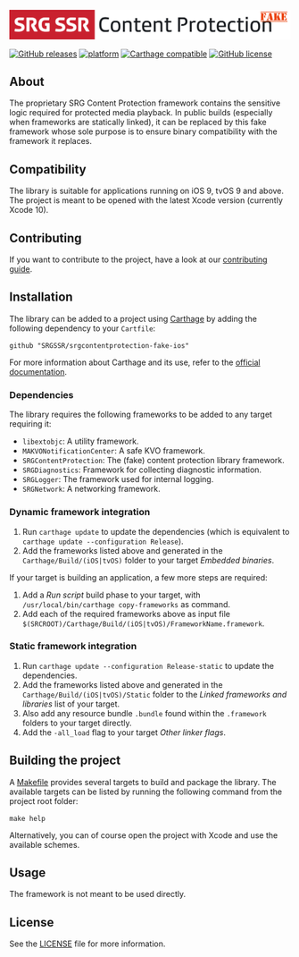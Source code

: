 [![SRG Content Protection Fake logo](README-images/logo.png)](https://github.com/SRGSSR/srgcontentprotection-fake-ios)

[![GitHub releases](https://img.shields.io/github/v/release/SRGSSR/srgcontentprotection-fake-ios)](https://github.com/SRGSSR/srgcontentprotection-fake-ios/releases) [![platform](https://img.shields.io/badge/platfom-ios%20%7C%20tvos-blue)](https://github.com/SRGSSR/srgcontentprotection-fake-ios) [![Carthage compatible](https://img.shields.io/badge/Carthage-compatible-4BC51D.svg?style=flat)](https://github.com/Carthage/Carthage) [![GitHub license](https://img.shields.io/github/license/SRGSSR/srgcontentprotection-fake-ios)](https://github.com/SRGSSR/srgcontentprotection-fake-ios/blob/master/LICENSE)

## About

The proprietary SRG Content Protection framework contains the sensitive logic required for protected media playback. In public builds (especially when frameworks are statically linked), it can be replaced by this fake framework whose sole purpose is to ensure binary compatibility with the framework it replaces.

## Compatibility

The library is suitable for applications running on iOS 9, tvOS 9 and above. The project is meant to be opened with the latest Xcode version (currently Xcode 10).

## Contributing

If you want to contribute to the project, have a look at our [contributing guide](CONTRIBUTING.md).

## Installation

The library can be added to a project using [Carthage](https://github.com/Carthage/Carthage) by adding the following dependency to your `Cartfile`:
    
```
github "SRGSSR/srgcontentprotection-fake-ios"
```

For more information about Carthage and its use, refer to the [official documentation](https://github.com/Carthage/Carthage).

### Dependencies

The library requires the following frameworks to be added to any target requiring it:

* `libextobjc`: A utility framework.
* `MAKVONotificationCenter`: A safe KVO framework.
* `SRGContentProtection`: The (fake) content protection library framework.
* `SRGDiagnostics`: Framework for collecting diagnostic information.
* `SRGLogger`: The framework used for internal logging.
* `SRGNetwork`: A networking framework.

### Dynamic framework integration

1. Run `carthage update` to update the dependencies (which is equivalent to `carthage update --configuration Release`). 
2. Add the frameworks listed above and generated in the `Carthage/Build/(iOS|tvOS)` folder to your target _Embedded binaries_.

If your target is building an application, a few more steps are required:

1. Add a _Run script_ build phase to your target, with `/usr/local/bin/carthage copy-frameworks` as command.
2. Add each of the required frameworks above as input file `$(SRCROOT)/Carthage/Build/(iOS|tvOS)/FrameworkName.framework`.

### Static framework integration

1. Run `carthage update --configuration Release-static` to update the dependencies. 
2. Add the frameworks listed above and generated in the `Carthage/Build/(iOS|tvOS)/Static` folder to the _Linked frameworks and libraries_ list of your target.
3. Also add any resource bundle `.bundle` found within the `.framework` folders to your target directly.
4. Add the `-all_load` flag to your target _Other linker flags_.

## Building the project

A [Makefile](../Makefile) provides several targets to build and package the library. The available targets can be listed by running the following command from the project root folder:

```
make help
```

Alternatively, you can of course open the project with Xcode and use the available schemes.

## Usage

The framework is not meant to be used directly.

## License

See the [LICENSE](../LICENSE) file for more information.
